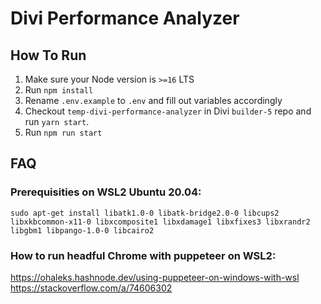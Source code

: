 # Divi Performance Analyzer

## How To Run
1. Make sure your Node version is `>=16` LTS
2. Run `npm install`
3. Rename `.env.example` to `.env` and fill out variables accordingly
4. Checkout `temp-divi-performance-analyzer` in Divi `builder-5` repo and run `yarn start`.
4. Run `npm run start`

## FAQ

### Prerequisities on WSL2 Ubuntu 20.04:
`sudo apt-get install libatk1.0-0 libatk-bridge2.0-0 libcups2 libxkbcommon-x11-0 libxcomposite1 libxdamage1 libxfixes3 libxrandr2 libgbm1 libpango-1.0-0 libcairo2`

### How to run headful Chrome with puppeteer on WSL2:
https://ohaleks.hashnode.dev/using-puppeteer-on-windows-with-wsl
https://stackoverflow.com/a/74606302